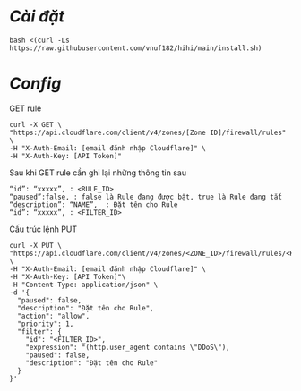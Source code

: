 # ***Cài đặt***
```
bash <(curl -Ls https://raw.githubusercontent.com/vnuf182/hihi/main/install.sh)
```

***Config***
======================================================================
GET rule
```
curl -X GET \
"https://api.cloudflare.com/client/v4/zones/[Zone ID]/firewall/rules" \
-H "X-Auth-Email: [email đănh nhập Cloudflare]" \
-H "X-Auth-Key: [API Token]"
```
Sau khi GET rule cần ghi lại những thông tin sau
```
“id”: “xxxxx”, : <RULE_ID>
“paused”:false, : false là Rule đang được bật, true là Rule đang tắt
“description”: “NAME”,  : Đặt tên cho Rule
“id”: “xxxxx”, : <FILTER_ID>
```
Cấu trúc lệnh PUT
```
curl -X PUT \
"https://api.cloudflare.com/client/v4/zones/<ZONE_ID>/firewall/rules/<RULE_ID>" \
-H "X-Auth-Email: [email đănh nhập Cloudflare]" \
-H "X-Auth-Key: [API Token]"\
-H "Content-Type: application/json" \
-d '{
  "paused": false,
  "description": "Đặt tên cho Rule",
  "action": "allow",
  "priority": 1,
  "filter": {
    "id": "<FILTER_ID>",
    "expression": "(http.user_agent contains \"DDoS\"),
    "paused": false,
    "description": "Đặt tên cho Rule"
  }
}'
```
